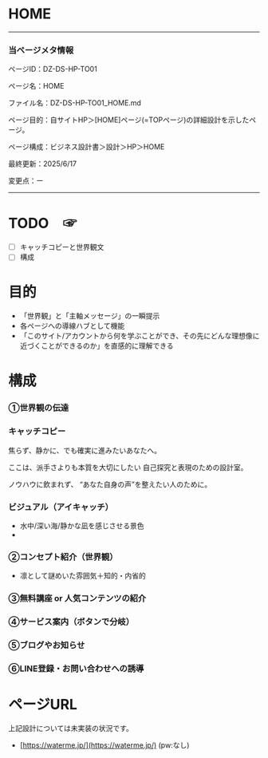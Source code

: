 # HOME

---

### 当ページメタ情報

ページID：DZ-DS-HP-TO01

ページ名：HOME

ファイル名：DZ-DS-HP-TO01_HOME.md

ページ目的：自サイトHP＞[HOME]ページ(=TOPページ)の詳細設計を示したページ。

ページ構成：ビジネス設計書＞設計＞HP＞HOME

最終更新：2025/6/17

変更点：ー

---

# TODO　☞

- [ ]  キャッチコピーと世界観文
- [ ]  構成

# 目的

- 「世界観」と「主軸メッセージ」の一瞬提示
- 各ページへの導線ハブとして機能
- 「このサイト/アカウントから何を学ぶことができ、その先にどんな理想像に近づくことができるのか」を直感的に理解できる

# 構成

### **①世界観の伝達**

### キャッチコピー

焦らず、静かに、でも確実に進みたいあなたへ。

ここは、派手さよりも本質を大切にしたい
自己探究と表現のための設計室。

ノウハウに飲まれず、
“あなた自身の声”を整えたい人のために。

### ビジュアル（アイキャッチ）

- 水中/深い海/静かな凪を感じさせる景色
- 

### **②コンセプト紹介（世界観）**

- 凛として謎めいた雰囲気＋知的・内省的

### **③無料講座 or 人気コンテンツの紹介**

### **④サービス案内（ボタンで分岐）**

### **⑤ブログやお知らせ**

### **⑥LINE登録・お問い合わせへの誘導**

# ページURL

上記設計については未実装の状況です。

- [https://waterme.jp/](https://waterme.jp/) (pw:なし)

#